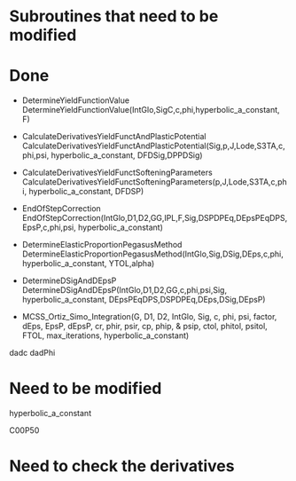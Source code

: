 # Subroutines that need to be modified

# Done
* DetermineYieldFunctionValue 
DetermineYieldFunctionValue(IntGlo,SigC,c,phi,hyperbolic_a_constant, F)

* CalculateDerivativesYieldFunctAndPlasticPotential
 CalculateDerivativesYieldFunctAndPlasticPotential(Sig,p,J,Lode,S3TA,c,phi,psi, hyperbolic_a_constant, DFDSig,DPPDSig)

* CalculateDerivativesYieldFunctSofteningParameters
CalculateDerivativesYieldFunctSofteningParameters(p,J,Lode,S3TA,c,phi, hyperbolic_a_constant, DFDSP)

* EndOfStepCorrection
EndOfStepCorrection(IntGlo,D1,D2,GG,IPL,F,Sig,DSPDPEq,DEpsPEqDPS,EpsP,c,phi,psi, hyperbolic_a_constant)

* DetermineElasticProportionPegasusMethod
DetermineElasticProportionPegasusMethod(IntGlo,Sig,DSig,DEps,c,phi, hyperbolic_a_constant, YTOL,alpha)

* DetermineDSigAndDEpsP
DetermineDSigAndDEpsP(IntGlo,D1,D2,GG,c,phi,psi,Sig, hyperbolic_a_constant, DEpsPEqDPS,DSPDPEq,DEps,DSig,DEpsP)

* MCSS_Ortiz_Simo_Integration(G, D1, D2, IntGlo, Sig, c, phi, psi, factor, dEps, EpsP, dEpsP, cr, phir, psir, cp, phip, &
      psip, ctol, phitol, psitol, FTOL, max_iterations, hyperbolic_a_constant)

dadc
dadPhi

# Need to be modified




hyperbolic_a_constant

C00P50

# Need to check the derivatives
